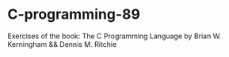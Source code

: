 # C-programming-89
Exercises of the book: The C Programming Language by Brian W. Kerningham &amp;&amp; Dennis M. Ritchie
